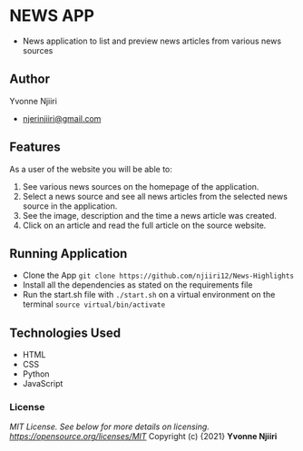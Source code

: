 # NEWS APP
- News application to list and preview news articles from various news sources
## Author
Yvonne Njiiri
- njerinjiiri@gmail.com

## Features
As a user of the website you will be able to:
1. See various news sources on the homepage of the application.
2. Select a news source and see all news articles from the selected news source in the application.
3. See the image, description and the time a news article was created.
4. Click on an article and read the full article on the source website.

## Running Application
- Clone the App `git clone https://github.com/njiiri12/News-Highlights`
- Install all the dependencies as stated on the requirements file
- Run the start.sh file with `./start.sh` on a virtual environment on the terminal `source virtual/bin/activate`


## Technologies Used
* HTML
* CSS 
* Python
* JavaScript

### License
*MIT License.  See below for more details on licensing. https://opensource.org/licenses/MIT*
Copyright (c) {2021} **Yvonne Njiiri**